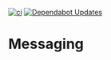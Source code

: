 [![ci](https://github.com/fgrzl/messaging/actions/workflows/ci.yml/badge.svg)](https://github.com/fgrzl/messaging/actions/workflows/ci.yml)
[![Dependabot Updates](https://github.com/fgrzl/messaging/actions/workflows/dependabot/dependabot-updates/badge.svg)](https://github.com/fgrzl/messaging/actions/workflows/dependabot/dependabot-updates)

# Messaging
